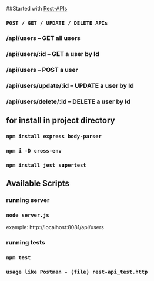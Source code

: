 ##Started with [Rest-APIs]()

### `POST / GET / UPDATE / DELETE APIs`
### /api/users – GET all users
### /api/users/:id – GET a user by Id
### /api/users – POST a user
### /api/users/update/:id – UPDATE a user by Id
### /api/users/delete/:id – DELETE a user by Id


## for install in project directory
### `npm install express body-parser`
### `npm i -D cross-env`
### `npm install jest supertest`

## Available Scripts
### running server
### `node server.js`
example: http://localhost:8081/api/users
### running tests
### `npm test`
### `usage like Postman - (file) rest-api_test.http`


